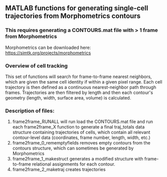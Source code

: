 ## MATLAB functions for generating single-cell trajectories from Morphometrics contours
### This requires generating a CONTOURS.mat file with > 1 frame from Morphometrics
Morphometrics can be downloaded here: https://simtk.org/projects/morphometrics

### Overview of cell tracking
This set of functions will search for frame-to-frame nearest neighbors, which are given the same cell identity if within a given pixel range. Each cell trajectory is then defined as a continuous nearest-neighbor path through frames. Trajectories are then filtered by length and then each contour's geometry (length, width, surface area, volume) is calculated. 

### Description of files:
1. frame2frame_RUNALL will run load the CONTOURS.mat file and run each frame2frame_X function to generate a final traj_totals data structure containing trajectories of cells, which contain all relevant contour-level data (coordinates, frame number, length, width, etc.)
2. frame2frame_0_rememptyfields removes empty contours from the contours structure, which can sometimes be generated by Morphometrics
3. frame2frame_1_makestruct generates a modified structure with frame-to-frame relational assignments for each contour.
4. frame2frame_2_maketraj creates trajectories 
